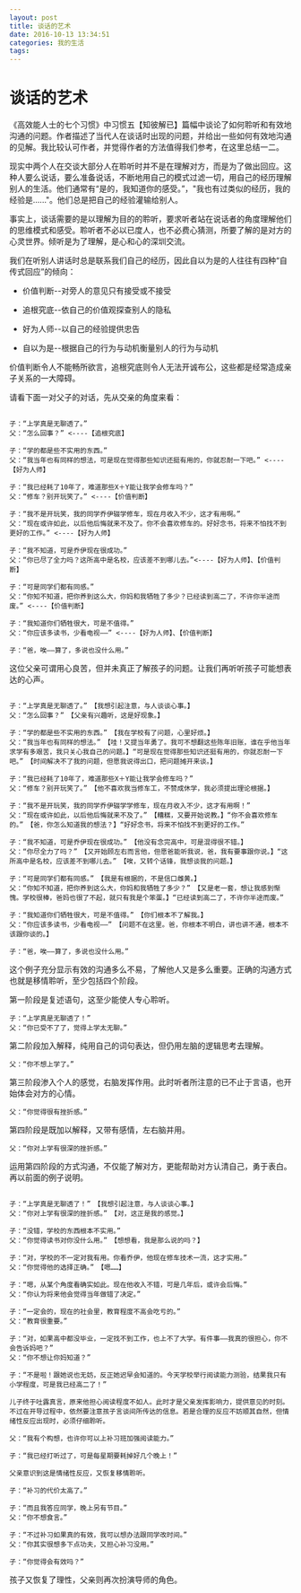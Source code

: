 ```yaml
---
layout: post
title: 谈话的艺术
date: 2016-10-13 13:34:51
categories: 我的生活
tags:
---
```


# 谈话的艺术

《高效能人士的七个习惯》中习惯五【知彼解已】篇幅中谈论了如何聆听和有效地沟通的问题。作者描述了当代人在谈话时出现的问题，并给出一些如何有效地沟通的见解。我比较认可作者，并觉得作者的方法值得我们参考，在这里总结一二。

现实中两个人在交谈大部分人在聆听时并不是在理解对方，而是为了做出回应。这种人要么说话，要么准备说话，不断地用自己的模式过滤一切，用自己的经历理解别人的生活。他们通常有“是的，我知道你的感受。”，"我也有过类似的经历，我的经验是......"。他们总是把自己的经验灌输给别人。

事实上，谈话需要的是以理解为目的的聆听，要求听者站在说话者的角度理解他们的思维模式和感受。聆听者不必以已度人，也不必费心猜测，所要了解的是对方的心灵世界。倾听是为了理解，是心和心的深圳交流。

我们在听别人讲话时总是联系我们自己的经历，因此自以为是的人往往有四种“自传式回应”的倾向：

- 价值判断--对旁人的意见只有接受或不接受

- 追根究底--依自己的价值观探查别人的隐私

- 好为人师--以自己的经验提供忠告

- 自以为是--根据自己的行为与动机衡量别人的行为与动机

价值判断令人不能畅所欲言，追根究底则令人无法开诚布公，这些都是经常造成亲子关系的一大障碍。

请看下面一对父子的对话，先从交亲的角度来看：

```

子：“上学真是无聊透了。”
父：“怎么回事？” <----【追根究底】

子：“学的都是些不实用的东西。”
父：“我当年也有同样的想法，可是现在觉得那些知识还挺有用的，你就忍耐一下吧。” <----【好为人师】

子：“我已经耗了10年了，难道那些X＋Y能让我学会修车吗？”
父：“修车？别开玩笑了。” <----【价值判断】

子：“我不是开玩笑，我的同学乔伊辍学修车，现在月收入不少，这才有用啊。”
父：“现在或许如此，以后他后悔就来不及了。你不会喜欢修车的。好好念书，将来不怕找不到更好的工作。” <----【好为人师】

子：“我不知道，可是乔伊现在很成功。”
父：“你已尽了全力吗？这所高中是名校，应该差不到哪儿去。”<----【好为人师】、【价值判断】

子：“可是同学们都有同感。”
父：“你知不知道，把你养到这么大，你妈和我牺牲了多少？已经读到高二了，不许你半途而废。” <----【价值判断】

子：“我知道你们牺牲很大，可是不值得。”
父：“你应该多读书，少看电视——” <----【好为人师】、【价值判断】

子：“爸，唉——算了，多说也没什么用。”

```

这位父亲可谓用心良苦，但并未真正了解孩子的问题。让我们再听听孩子可能想表达的心声。

```

子：“上学真是无聊透了。”　【我想引起注意，与人谈谈心事。】
父：“怎么回事？”　【父亲有兴趣听，这是好现象。】 

子：“学的都是些不实用的东西。”　【我在学校有了问题，心里好烦。】
父：“我当年也有同样的想法。”　【哇！又提当年勇了。我可不想翻这些陈年旧账，谁在乎他当年求学有多艰苦，我只关心我自己的问题。】“可是现在觉得那些知识还挺有用的，你就忍耐一下吧。”　【时间解决不了我的问题，但愿我说得出口，把问题摊开来谈。】

子：“我已经耗了10年了，难道那些X＋Y能让我学会修车吗？”
父：“修车？别开玩笑了。”　【他不喜欢我当修车工，不赞成休学，我必须提出理论根据。】

子：“我不是开玩笑，我的同学乔伊辍学学修车，现在月收入不少，这才有用啊！”
父：“现在或许如此，以后他后悔就来不及了。”　【糟糕，又要开始说教。】“你不会喜欢修车的。”　【爸，你怎么知道我的想法？】“好好念书，将来不怕找不到更好的工作。”

子：“我不知道，可是乔伊现在很成功。”　【他没有念完高中，可是混得很不错。】
父：“你尽全力了吗？”　【又开始顾左右而言他，但愿爸能听我说，爸，我有要事跟你说。】“这所高中是名校，应该差不到哪儿去。”　【唉，又转个话锋，我想谈我的问题。】

子：“可是同学们都有同感。”　【我是有根据的，不是信口雌黄。】
父：“你知不知道，把你养到这么大，你妈和我牺牲了多少？”　【又是老一套，想让我感到惭愧。学校很棒，爸妈也很了不起，就只有我是个笨蛋。】“已经读到高二了，不许你半途而废。”

子：“我知道你们牺牲很大，可是不值得。”　【你们根本不了解我。】
父：“你应该多读书，少看电视——”　【问题不在这里。爸，你根本不明白，讲也讲不通，根本不该跟你谈的。】

子：“爸，唉——算了，多说也没什么用。”

```

这个例子充分显示有效的沟通多么不易，了解他人又是多么重要。正确的沟通方式也就是移情聆听，至少包括四个阶段。

第一阶段是复述语句，这至少能使人专心聆听。

```
子：“上学真是无聊透了！”
父：“你已受不了了，觉得上学太无聊。”
```

第二阶段加入解释，纯用自己的词句表达，但仍用左脑的逻辑思考去理解。

```
父：“你不想上学了。”
```

第三阶段渗入个人的感觉，右脑发挥作用。此时听者所注意的已不止于言语，也开始体会对方的心情。

```
父：“你觉得很有挫折感。”
```

第四阶段是既加以解释，又带有感情，左右脑并用。

```
父：“你对上学有很深的挫折感。”
```

运用第四阶段的方式沟通，不仅能了解对方，更能帮助对方认清自己，勇于表白。再以前面的例子说明。

```

子：“上学真是无聊透了！”　【我想引起注意，与人谈谈心事。】
父：“你对上学有很深的挫折感。”　【对，这正是我的感觉。】

子：“没错，学校的东西根本不实用。”
父：“你觉得读书对你没什么用。”　【想想看，我是那么说的吗？】

子：“对，学校的不一定对我有用。你看乔伊，他现在修车技术一流，这才实用。”
父：“你觉得他的选择正确。”　【嗯……】

子：“嗯，从某个角度看确实如此。现在他收入不错，可是几年后，或许会后悔。”
父：“你认为将来他会觉得当年做错了决定。”

子：“一定会的，现在的社会里，教育程度不高会吃亏的。”
父：“教育很重要。”

子：“对，如果高中都没毕业，一定找不到工作，也上不了大学。有件事——我真的很担心，你不会告诉妈吧？”
父：“你不想让你妈知道？”

子：“不是啦！跟她说也无妨，反正她迟早会知道的。今天学校举行阅读能力测验，结果我只有小学程度，可是我已经高二了！”

儿子终于吐露真言，原来他担心阅读程度不如人。此时才是父亲发挥影响力，提供意见的时刻。不过在开导过程中，依然要注意孩子言谈间所传达的信息。若是合理的反应不妨顺其自然，但情绪性反应出现时，必须仔细聆听。

父：“我有个构想，也许你可以上补习班加强阅读能力。”

子：“我已经打听过了，可是每星期要耗掉好几个晚上！”

父亲意识到这是情绪性反应，又恢复移情聆听。

子：“补习的代价太高了。”

子：“而且我答应同学，晚上另有节目。”
父：“你不想食言。”

子：“不过补习如果真的有效，我可以想办法跟同学改时间。”
父：“你其实很想多下点功夫，又担心补习没用。”

子：“你觉得会有效吗？”

```

孩子又恢复了理性，父亲则再次扮演导师的角色。

